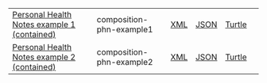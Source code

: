 <table class="list" width="100%">
       <tr>
                <td><a href="Composition-composition-phn-example1.html">Personal Health Notes example 1 (contained)</a></td>
                <td>composition-phn-example1</td>
                <td><a href="Composition-composition-phn-example1.xml.html">XML</a></td>
                <td><a href="Composition-composition-phn-example1.json.html">JSON</a></td>
                <td><a href="Composition-composition-phn-example1.ttl.html">Turtle</a></td>
                <td></td>
        </tr>
        <tr>
                <td><a href="Composition-composition-phn-example2.html">Personal Health Notes example 2 (contained)</a></td>
                <td>composition-phn-example2</td>
                <td><a href="Composition-composition-phn-example2.xml.html">XML</a></td>
                <td><a href="Composition-composition-phn-example2.json.html">JSON</a></td>
                <td><a href="Composition-composition-phn-example2.ttl.html">Turtle</a></td>
                <td></td>
        </tr>
</table>

